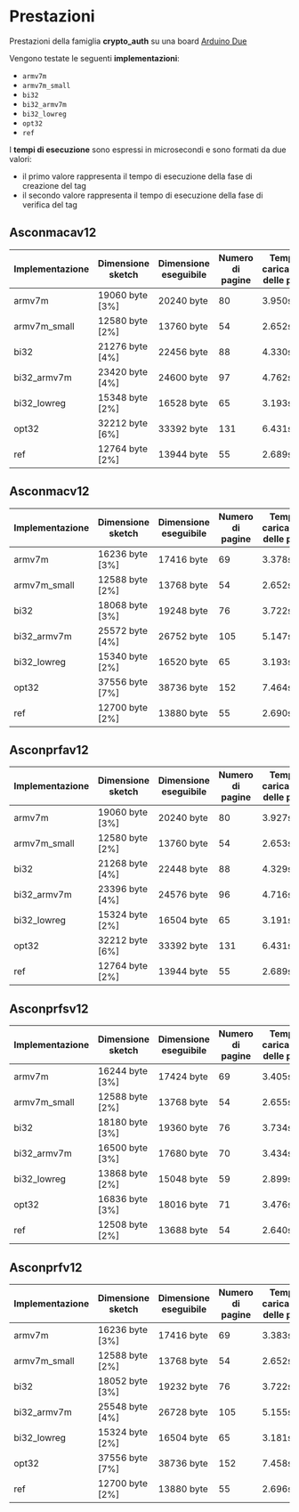 # Prestazioni

Prestazioni della famiglia **crypto_auth** su una board [Arduino Due](https://docs.arduino.cc/hardware/due)

Vengono testate le seguenti **implementazioni**:
* `armv7m`
* `armv7m_small`
* `bi32`
* `bi32_armv7m`
* `bi32_lowreg`
* `opt32`
* `ref`

I **tempi di esecuzione** sono espressi in microsecondi e sono formati da due valori:
* il primo valore rappresenta il tempo di esecuzione della fase di creazione del tag
* il secondo valore rappresenta il tempo di esecuzione della fase di verifica del tag

## Asconmacav12

| Implementazione | Dimensione sketch | Dimensione eseguibile | Numero di pagine | Tempo di caricamento delle pagine |
| --------------- | ----------------- | --------------------- | ---------------- | --------------------------------- | 
| armv7m          | 19060 byte [3%]   | 20240 byte            | 80               | 3.950s                            | 
| armv7m_small    | 12580 byte [2%]   | 13760 byte            | 54               | 2.652s                            | 
| bi32            | 21276 byte [4%]   | 22456 byte            | 88               | 4.330s                            | 
| bi32_armv7m     | 23420 byte [4%]   | 24600 byte            | 97               | 4.762s                            | 
| bi32_lowreg     | 15348 byte [2%]   | 16528 byte            | 65               | 3.193s                            | 
| opt32           | 32212 byte [6%]   | 33392 byte            | 131              | 6.431s                            | 
| ref             | 12764 byte [2%]   | 13944 byte            | 55               | 2.689s                            | 

## Asconmacv12

| Implementazione | Dimensione sketch | Dimensione eseguibile | Numero di pagine | Tempo di caricamento delle pagine |
| --------------- | ----------------- | --------------------- | ---------------- | --------------------------------- | 
| armv7m          | 16236 byte [3%]   | 17416 byte            | 69               | 3.378s                            | 
| armv7m_small    | 12588 byte [2%]   | 13768 byte            | 54               | 2.652s                            | 
| bi32            | 18068 byte [3%]   | 19248 byte            | 76               | 3.722s                            | 
| bi32_armv7m     | 25572 byte [4%]   | 26752 byte            | 105              | 5.147s                            | 
| bi32_lowreg     | 15340 byte [2%]   | 16520 byte            | 65               | 3.193s                            | 
| opt32           | 37556 byte [7%]   | 38736 byte            | 152              | 7.464s                            | 
| ref             | 12700 byte [2%]   | 13880 byte            | 55               | 2.690s                            | 

## Asconprfav12

| Implementazione | Dimensione sketch | Dimensione eseguibile | Numero di pagine | Tempo di caricamento delle pagine |
| --------------- | ----------------- | --------------------- | ---------------- | --------------------------------- | 
| armv7m          | 19060 byte [3%]   | 20240 byte            | 80               | 3.927s                            | 
| armv7m_small    | 12580 byte [2%]   | 13760 byte            | 54               | 2.653s                            | 
| bi32            | 21268 byte [4%]   | 22448 byte            | 88               | 4.329s                            | 
| bi32_armv7m     | 23396 byte [4%]   | 24576 byte            | 96               | 4.716s                            | 
| bi32_lowreg     | 15324 byte [2%]   | 16504 byte            | 65               | 3.191s                            | 
| opt32           | 32212 byte [6%]   | 33392 byte            | 131              | 6.431s                            | 
| ref             | 12764 byte [2%]   | 13944 byte            | 55               | 2.689s                            | 

## Asconprfsv12

| Implementazione | Dimensione sketch | Dimensione eseguibile | Numero di pagine | Tempo di caricamento delle pagine |
| --------------- | ----------------- | --------------------- | ---------------- | --------------------------------- | 
| armv7m          | 16244 byte [3%]   | 17424 byte            | 69               | 3.405s                            | 
| armv7m_small    | 12588 byte [2%]   | 13768 byte            | 54               | 2.655s                            | 
| bi32            | 18180 byte [3%]   | 19360 byte            | 76               | 3.734s                            |  
| bi32_armv7m     | 16500 byte [3%]   | 17680 byte            | 70               | 3.434s                            | 
| bi32_lowreg     | 13868 byte [2%]   | 15048 byte            | 59               | 2.899s                            | 
| opt32           | 16836 byte [3%]   | 18016 byte            | 71               | 3.476s                            | 
| ref             | 12508 byte [2%]   | 13688 byte            | 54               | 2.640s                            | 

## Asconprfv12

| Implementazione | Dimensione sketch | Dimensione eseguibile | Numero di pagine | Tempo di caricamento delle pagine |
| --------------- | ----------------- | --------------------- | ---------------- | --------------------------------- | 
| armv7m          | 16236 byte [3%]   | 17416 byte            | 69               | 3.383s                            | 
| armv7m_small    | 12588 byte [2%]   | 13768 byte            | 54               | 2.652s                            | 
| bi32            | 18052 byte [3%]   | 19232 byte            | 76               | 3.722s                            |  
| bi32_armv7m     | 25548 byte [4%]   | 26728 byte            | 105              | 5.155s                            | 
| bi32_lowreg     | 15324 byte [2%]   | 16504 byte            | 65               | 3.181s                            | 
| opt32           | 37556 byte [7%]   | 38736 byte            | 152              | 7.458s                            | 
| ref             | 12700 byte [2%]   | 13880 byte            | 55               | 2.696s                            | 
